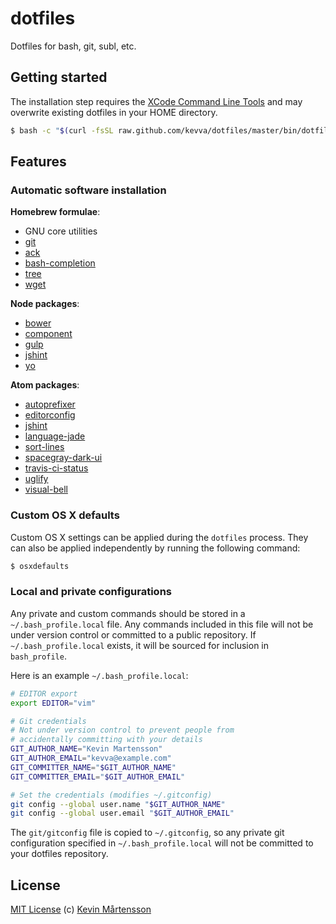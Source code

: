 # dotfiles

Dotfiles for bash, git, subl, etc.

## Getting started

The installation step requires the [XCode Command Line
Tools](https://developer.apple.com/downloads) and may overwrite existing
dotfiles in your HOME directory.

```bash
$ bash -c "$(curl -fsSL raw.github.com/kevva/dotfiles/master/bin/dotfiles)"
```

## Features

### Automatic software installation

**Homebrew formulae**:

* GNU core utilities
* [git](http://git-scm.com/)
* [ack](http://betterthangrep.com/)
* [bash-completion](http://bash-completion.alioth.debian.org/)
* [tree](http://mama.indstate.edu/users/ice/tree/)
* [wget](http://www.gnu.org/software/wget/)

**Node packages**:

* [bower](http://bower.io/)
* [component](http://component.io/)
* [gulp](http://gulpjs.com/)
* [jshint](http://jshint.com/)
* [yo](http://yeoman.io/)

**Atom packages**:

* [autoprefixer](http://atom.io/packages/autoprefixer)
* [editorconfig](http://atom.io/packages/editorconfig)
* [jshint](http://atom.io/packages/jshint)
* [language-jade](http://atom.io/packages/language-jade)
* [sort-lines](http://atom.io/packages/sort-lines)
* [spacegray-dark-ui](http://atom.io/packages/spacegray-dark-ui)
* [travis-ci-status](http://atom.io/packages/travis-ci-status)
* [uglify](http://atom.io/packages/uglify)
* [visual-bell](http://atom.io/packages/visual-bell)

### Custom OS X defaults

Custom OS X settings can be applied during the `dotfiles` process. They can
also be applied independently by running the following command:

```bash
$ osxdefaults
```

### Local and private configurations

Any private and custom commands should be stored in a `~/.bash_profile.local`
file. Any commands included in this file will not be under version control or
committed to a public repository. If `~/.bash_profile.local` exists, it will be
sourced for inclusion in `bash_profile`.

Here is an example `~/.bash_profile.local`:

```bash
# EDITOR export
export EDITOR="vim"

# Git credentials
# Not under version control to prevent people from
# accidentally committing with your details
GIT_AUTHOR_NAME="Kevin Martensson"
GIT_AUTHOR_EMAIL="kevva@example.com"
GIT_COMMITTER_NAME="$GIT_AUTHOR_NAME"
GIT_COMMITTER_EMAIL="$GIT_AUTHOR_EMAIL"

# Set the credentials (modifies ~/.gitconfig)
git config --global user.name "$GIT_AUTHOR_NAME"
git config --global user.email "$GIT_AUTHOR_EMAIL"
```

The `git/gitconfig` file is copied to `~/.gitconfig`, so any private git
configuration specified in `~/.bash_profile.local` will not be committed to
your dotfiles repository.

## License

[MIT License](http://en.wikipedia.org/wiki/MIT_License) (c) [Kevin Mårtensson](http://kevinmartensson.com)
